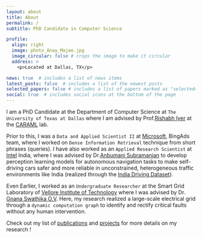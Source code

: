 ```yaml
---
layout: about
title: About
permalink: /
subtitle: PhD Candidate in Computer Science

profile:
  align: right
  image: photo_Anay_Majee.jpg
  image_circular: false # crops the image to make it circular
  address: >
    <p>Located at Dallas, TX</p>

news: true  # includes a list of news items
latest_posts: false  # includes a list of the newest posts
selected_papers: false # includes a list of papers marked as "selected={true}"
social: true  # includes social icons at the bottom of the page
---
```


I am a PhD Candidate at the Department of Computer Science at `The University of Texas at Dallas` where I am advised by Prof.[Rishabh Iyer](https://sites.google.com/view/rishabhiyer/) at the [CARAML](https://www.caraml-lab.com/) lab. 

Prior to this, I was a `Data and Applied Scientist II` at [Microsoft](https://ads.microsoft.com/?n1pq=caf805e1-b711-4e9d-88e2-c21071f19b24&fdmkt=en-us&fdiso=us&fdtz=-6), BingAds team, where I worked on `Dense Information Retrieval` technique from short phrases (queries). I have also worked as an `Applied Research Scientist` at [Intel](https://www.intel.in/content/www/in/en/homepage.html) India, where I was advised by Dr.[Anbumani Subramanian](https://sites.google.com/view/anbumani/) to develop perception learning models for autonomous navigation tasks to make self-driving cars safer and more reliable in unconstrained, heterogeneous traffic environments like India (realized through the [India Driving Dataset](https://idd.insaan.iiit.ac.in/)).

Even Earlier, I worked as an `Undergraduate Researcher` at the Smart Grid Laboratory of [Vellore Institute of Technology](https://chennai.vit.ac.in/) where I was advised by Dr. [Gnana Swathika O.V](https://www.linkedin.com/in/gnana-swathika-ov-5923b468?lipi=urn%3Ali%3Apage%3Ad_flagship3_profile_view_base_contact_details%3BjsTx1XUiROmkJpJfQncztw%3D%3D). Here, my research realized a large-scale electrical grid through a `dynamic computation graph` to identify and rectify critical faults without any human intervention.

Check out my list of [publications](/publications/) and [projects](/projects/) for more details on my research !
